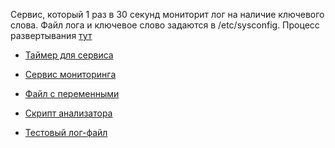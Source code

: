 Сервис, который 1 раз в 30 секунд мониторит лог на наличие ключевого слова.
Файл лога и ключевое слово задаются в /etc/sysconfig.
Процесс развертывания [тут](../provision.sh)
 

* [Таймер для сервиса](mbfx_logmon.timer)
* [Сервис мониторинга](mbfx_logmon.service)
* [Файл с переменными](mbfx_logmon)
* [Скрипт анализатора](mbfx_logmon.sh)

* [Тестовый лог-файл](monitor.log)
